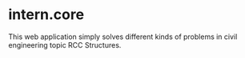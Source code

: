 intern.core
===========


This web application simply solves different kinds of problems in civil engineering topic RCC Structures.
